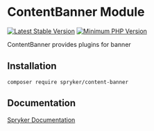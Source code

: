 # ContentBanner Module
[![Latest Stable Version](https://poser.pugx.org/spryker/content-banner/v/stable.svg)](https://packagist.org/packages/spryker/content-banner)
[![Minimum PHP Version](https://img.shields.io/badge/php-%3E%3D%208.0-8892BF.svg)](https://php.net/)

ContentBanner provides plugins for banner

## Installation

```
composer require spryker/content-banner
```

## Documentation

[Spryker Documentation](https://docs.spryker.com)
